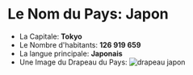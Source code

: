 # Le Nom du Pays: **Japon**
* La Capitale: **Tokyo**
* Le Nombre d'habitants: **126 919 659**
* La langue principale: **Japonais**
* Une Image du Drapeau du Pays: ![drapeau japon](https://cdn-a.william-reed.com/var/wrbm_gb_food_pharma/storage/images/7/8/2/1/1471287-1-eng-GB/Nippon-staff-formed-barrier-to-block-QC-lab-inspection-says-US-FDA.jpg)
